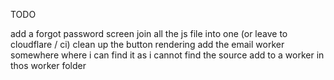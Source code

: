 TODO

add a forgot password screen
join all the js file into one (or leave to cloudflare / ci)
clean up the button rendering
add the email worker somewhere where i can find it as i cannot find the source add to a worker in thos worker folder
